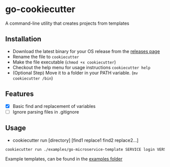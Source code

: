 # go-cookiecutter

A command-line utility that creates projects from templates

## Installation
- Download the latest binary for your OS release from the [releases page](https://github.com/arithran/go-cookiecutter/releases)
- Rename the file to `cookiecutter`
- Make the file executable (`chmod +x cookiecutter`)
- Checkout the help menu for usage instructions `cookiecutter help`
- (Optional Step) Move it to a folder in your PATH variable. (`mv cookiecutter /bin`)


## Features

- [x] Basic find and replacement of variables
- [ ] Ignore parsing files in .gitignore

## Usage
- cookiecutter run [directory] [find1 replace1 find2 replace2...]

```bash
cookiecutter run ./examples/go-microservice-template SERVICE login VERSION v1
```

Example templates, can be found in the [examples folder](./examples/go-microservice-template)